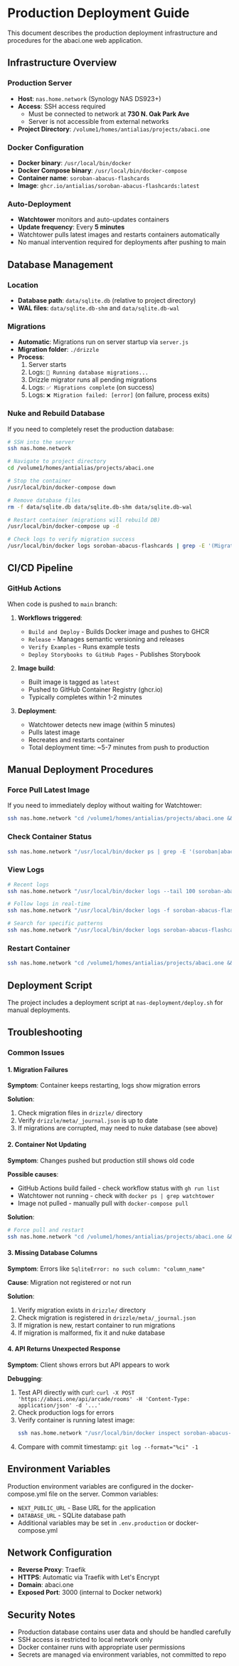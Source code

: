 # Production Deployment Guide

This document describes the production deployment infrastructure and procedures for the abaci.one web application.

## Infrastructure Overview

### Production Server
- **Host**: `nas.home.network` (Synology NAS DS923+)
- **Access**: SSH access required
  - Must be connected to network at **730 N. Oak Park Ave**
  - Server is not accessible from external networks
- **Project Directory**: `/volume1/homes/antialias/projects/abaci.one`

### Docker Configuration
- **Docker binary**: `/usr/local/bin/docker`
- **Docker Compose binary**: `/usr/local/bin/docker-compose`
- **Container name**: `soroban-abacus-flashcards`
- **Image**: `ghcr.io/antialias/soroban-abacus-flashcards:latest`

### Auto-Deployment
- **Watchtower** monitors and auto-updates containers
- **Update frequency**: Every **5 minutes**
- Watchtower pulls latest images and restarts containers automatically
- No manual intervention required for deployments after pushing to main

## Database Management

### Location
- **Database path**: `data/sqlite.db` (relative to project directory)
- **WAL files**: `data/sqlite.db-shm` and `data/sqlite.db-wal`

### Migrations
- **Automatic**: Migrations run on server startup via `server.js`
- **Migration folder**: `./drizzle`
- **Process**:
  1. Server starts
  2. Logs: `🔄 Running database migrations...`
  3. Drizzle migrator runs all pending migrations
  4. Logs: `✅ Migrations complete` (on success)
  5. Logs: `❌ Migration failed: [error]` (on failure, process exits)

### Nuke and Rebuild Database
If you need to completely reset the production database:

```bash
# SSH into the server
ssh nas.home.network

# Navigate to project directory
cd /volume1/homes/antialias/projects/abaci.one

# Stop the container
/usr/local/bin/docker-compose down

# Remove database files
rm -f data/sqlite.db data/sqlite.db-shm data/sqlite.db-wal

# Restart container (migrations will rebuild DB)
/usr/local/bin/docker-compose up -d

# Check logs to verify migration success
/usr/local/bin/docker logs soroban-abacus-flashcards | grep -E '(Migration|Starting)'
```

## CI/CD Pipeline

### GitHub Actions
When code is pushed to `main` branch:

1. **Workflows triggered**:
   - `Build and Deploy` - Builds Docker image and pushes to GHCR
   - `Release` - Manages semantic versioning and releases
   - `Verify Examples` - Runs example tests
   - `Deploy Storybooks to GitHub Pages` - Publishes Storybook

2. **Image build**:
   - Built image is tagged as `latest`
   - Pushed to GitHub Container Registry (ghcr.io)
   - Typically completes within 1-2 minutes

3. **Deployment**:
   - Watchtower detects new image (within 5 minutes)
   - Pulls latest image
   - Recreates and restarts container
   - Total deployment time: ~5-7 minutes from push to production

## Manual Deployment Procedures

### Force Pull Latest Image
If you need to immediately deploy without waiting for Watchtower:

```bash
ssh nas.home.network "cd /volume1/homes/antialias/projects/abaci.one && /usr/local/bin/docker-compose pull && /usr/local/bin/docker-compose up -d"
```

### Check Container Status
```bash
ssh nas.home.network "/usr/local/bin/docker ps | grep -E '(soroban|abaci)'"
```

### View Logs
```bash
# Recent logs
ssh nas.home.network "/usr/local/bin/docker logs --tail 100 soroban-abacus-flashcards"

# Follow logs in real-time
ssh nas.home.network "/usr/local/bin/docker logs -f soroban-abacus-flashcards"

# Search for specific patterns
ssh nas.home.network "/usr/local/bin/docker logs soroban-abacus-flashcards" | grep -i "error"
```

### Restart Container
```bash
ssh nas.home.network "cd /volume1/homes/antialias/projects/abaci.one && /usr/local/bin/docker-compose restart"
```

## Deployment Script

The project includes a deployment script at `nas-deployment/deploy.sh` for manual deployments.

## Troubleshooting

### Common Issues

#### 1. Migration Failures
**Symptom**: Container keeps restarting, logs show migration errors

**Solution**:
1. Check migration files in `drizzle/` directory
2. Verify `drizzle/meta/_journal.json` is up to date
3. If migrations are corrupted, may need to nuke database (see above)

#### 2. Container Not Updating
**Symptom**: Changes pushed but production still shows old code

**Possible causes**:
- GitHub Actions build failed - check workflow status with `gh run list`
- Watchtower not running - check with `docker ps | grep watchtower`
- Image not pulled - manually pull with `docker-compose pull`

**Solution**:
```bash
# Force pull and restart
ssh nas.home.network "cd /volume1/homes/antialias/projects/abaci.one && /usr/local/bin/docker-compose pull && /usr/local/bin/docker-compose up -d"
```

#### 3. Missing Database Columns
**Symptom**: Errors like `SqliteError: no such column: "column_name"`

**Cause**: Migration not registered or not run

**Solution**:
1. Verify migration exists in `drizzle/` directory
2. Check migration is registered in `drizzle/meta/_journal.json`
3. If migration is new, restart container to run migrations
4. If migration is malformed, fix it and nuke database

#### 4. API Returns Unexpected Response
**Symptom**: Client shows errors but API appears to work

**Debugging**:
1. Test API directly with curl: `curl -X POST 'https://abaci.one/api/arcade/rooms' -H 'Content-Type: application/json' -d '...'`
2. Check production logs for errors
3. Verify container is running latest image:
   ```bash
   ssh nas.home.network "/usr/local/bin/docker inspect soroban-abacus-flashcards --format '{{.Created}}'"
   ```
4. Compare with commit timestamp: `git log --format="%ci" -1`

## Environment Variables

Production environment variables are configured in the docker-compose.yml file on the server. Common variables:

- `NEXT_PUBLIC_URL` - Base URL for the application
- `DATABASE_URL` - SQLite database path
- Additional variables may be set in `.env.production` or docker-compose.yml

## Network Configuration

- **Reverse Proxy**: Traefik
- **HTTPS**: Automatic via Traefik with Let's Encrypt
- **Domain**: abaci.one
- **Exposed Port**: 3000 (internal to Docker network)

## Security Notes

- Production database contains user data and should be handled carefully
- SSH access is restricted to local network only
- Docker container runs with appropriate user permissions
- Secrets are managed via environment variables, not committed to repo
